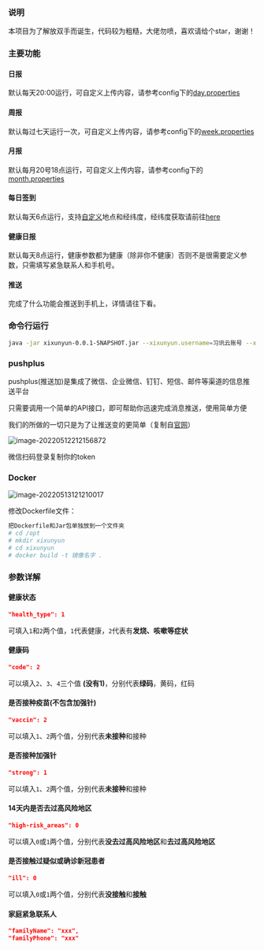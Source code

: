 ### 说明

本项目为了解放双手而诞生，代码较为粗糙，大佬勿喷，喜欢请给个star，谢谢！

### 主要功能

#### 日报

默认每天20:00运行，可自定义上传内容，请参考config下的<a href="https://github.com/2414690715/xixungyun/blob/main/src/main/resources/config/day.properties">day.properties</a>

#### 周报

默认每过七天运行一次，可自定义上传内容，请参考config下的<a href="https://github.com/2414690715/xixungyun/blob/main/src/main/resources/config/week.properties">week.properties</a>

#### 月报

默认每月20号18点运行，可自定义上传内容，请参考config下的<a href="https://github.com/2414690715/xixungyun/blob/main/src/main/resources/config/month.properties">month.properties</a>

#### 每日签到

默认每天6点运行，支持<a href="https://github.com/2414690715/xixungyun/blob/main/src/main/resources/config/everydaysign.properties">自定义</a>地点和经纬度，经纬度获取请前往<a href="https://lbs.amap.com/tools/picker">here</a>

#### 健康日报

默认每天8点运行，健康参数都为健康（除非你不健康）否则不是很需要定义参数，只需填写紧急联系人和手机号。

#### 推送

完成了什么功能会推送到手机上，详情请往下看。

### 命令行运行

```bash
java -jar xixunyun-0.0.1-SNAPSHOT.jar --xixunyun.username=习讯云账号 --xixunyun.password=密码 --pushplus.token=推送token --xixunyun.familyName=紧急联系人姓名 --xixunyun.familyPhone=紧急联系人电话
```

### pushplus

pushplus(推送加)是集成了微信、企业微信、钉钉、短信、邮件等渠道的信息推送平台

只需要调用一个简单的API接口，即可帮助你迅速完成消息推送，使用简单方便

我们的所做的一切只是为了让推送变的更简单（复制自<a href= "https://pushplus.plus/">官网</a>）

![image-20220512212156872](https://cdn.jsdelivr.net/gh/2414690715/imgPool/img/2022051261814805c3c2fe472fff1d7d0316ba51-1719b3.png)

微信扫码登录复制你的token

### Docker

![image-20220513121210017](https://cdn.jsdelivr.net/gh/2414690715/imgPool/img/202205130e1bf578e25a836b45f466fcf25dcaea-a5cd17.png)

修改Dockerfile文件：

```bash
把Dockerfile和Jar包单独放到一个文件夹
# cd /opt
# mkdir xixunyun
# cd xixunyun
# docker build -t 镜像名字 .
```

### 参数详解

#### 健康状态

```json
"health_type": 1
```

可填入`1`和`2`两个值，`1`代表健康，`2`代表有**发烧、咳嗽等症状**

#### 健康码

```json
"code": 2
```

可以填入`2`、`3`、`4`三个值 **(没有1)**，分别代表**绿码**，黄码，红码

#### 是否接种疫苗(不包含加强针)

```json
"vaccin": 2
```

可以填入`1`、`2`两个值，分别代表**未接种**和接种

#### 是否接种加强针

```json
"strong": 1
```

可以填入`1`、`2`两个值，分别代表**未接种**和接种

#### 14天内是否去过高风险地区

```json
"high-risk_areas": 0
```

可以填入`0`或`1`两个值，分别代表**没去过高风险地区**和**去过高风险地区**

#### 是否接触过疑似或确诊新冠患者

```json
"ill": 0
```

可以填入`0`或`1`两个值，分别代表**没接触**和**接触**

#### 家庭紧急联系人

```json
"familyName": "xxx",
"familyPhone": "xxx"
```

